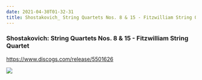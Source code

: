 ```yaml
---
date: 2021-04-30T01-32-31
title: Shostakovich_ String Quartets Nos. 8 & 15 - Fitzwilliam String Quartet
---
```

### Shostakovich: String Quartets Nos. 8 & 15 - Fitzwilliam String Quartet
https://www.discogs.com/release/5501626

![](dayone-moment://05E0EECFF19042E1A51428E80E6D29D0)
